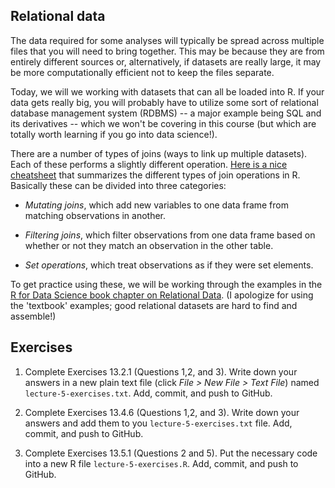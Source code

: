 ## Relational data

The data required for some analyses will typically be spread across multiple files that you will need to bring together. This may be because they are from entirely different sources or, alternatively, if datasets are really large, it may be more computationally efficient not to keep the files separate. 

Today, we will we working with datasets that can all be loaded into R. If your data gets really big, you will probably have to utilize some sort of relational database management system (RDBMS) -- a major example being SQL and its derivatives -- which we won't be covering in this course (but which are totally worth learning if you go into data science!).

There are a number of types of joins (ways to link up multiple datasets). Each of these performs a slightly different operation. [Here is a nice cheatsheet](https://dplyr.tidyverse.org/articles/two-table.html) that summarizes the different types of join operations in R. Basically these can be divided into three categories:

- *Mutating joins*, which add new variables to one data frame from matching observations in another.

- *Filtering joins*, which filter observations from one data frame based on whether or not they match an observation in the other table.

- *Set operations*, which treat observations as if they were set elements.

To get practice using these, we will be working through the examples in the [R for Data Science book chapter on Relational Data](https://r4ds.had.co.nz/relational-data.html). (I apologize for using the 'textbook' examples; good relational datasets are hard to find and assemble!)

## Exercises

1. Complete Exercises 13.2.1 (Questions 1,2, and 3). Write down your answers in a new plain text file (click *File > New File > Text File*) named `lecture-5-exercises.txt`. Add, commit, and push to GitHub.

2. Complete Exercises 13.4.6 (Questions 1,2, and 3). Write down your answers and add them to you `lecture-5-exercises.txt` file. Add, commit, and push to GitHub.

3. Complete Exercises 13.5.1 (Questions 2 and 5). Put the necessary code into a new R file `lecture-5-exercises.R`. Add, commit, and push to GitHub. 
